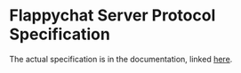 # Flappychat Server Protocol Specification

The actual specification is in the documentation, linked [here](docs/index.md).
